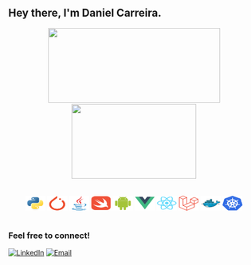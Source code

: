 <h2>Hey there, I'm Daniel Carreira.</h2>

<p align='center'>
  <img width="345px" height="150" src="https://github-readme-stats.vercel.app/api?username=daniel-carreira&show_icons=true&theme=dracula&include_all_commits=true&count_private=true&rank_icon=github"/>
  <img width="250px" height="150" src="https://github-readme-stats.vercel.app/api/top-langs/?username=daniel-carreira&layout=compact&langs_count=7&theme=dracula"/>
</p>

<div align="center" style="display: inline_block"><br>
  <img align="center" alt="Python" height="30" width="40" src="https://raw.githubusercontent.com/devicons/devicon/master/icons/python/python-original.svg">
  <img align="center" alt="PyTorch" height="30" width="40" src="https://raw.githubusercontent.com/devicons/devicon/master/icons/pytorch/pytorch-original.svg">
  <img align="center" alt="Java" height="30" width="40" src="https://raw.githubusercontent.com/devicons/devicon/master/icons/java/java-original.svg">
  <img align="center" alt="Swift" height="30" width="40" src="https://raw.githubusercontent.com/devicons/devicon/master/icons/swift/swift-original.svg">
  <img align="center" alt="Android" height="30" width="40" src="https://raw.githubusercontent.com/devicons/devicon/master/icons/android/android-plain.svg">
  <img align="center" alt="VueJS" height="30" width="40" src="https://raw.githubusercontent.com/devicons/devicon/master/icons/vuejs/vuejs-original.svg">
  <img align="center" alt="React" height="30" width="40" src="https://raw.githubusercontent.com/devicons/devicon/master/icons/react/react-original.svg">
  <img align="center" alt="Laravel" height="30" width="40" src="https://raw.githubusercontent.com/devicons/devicon/master/icons/laravel/laravel-original.svg">
  <img align="center" alt="Docker" height="30" width="40" src="https://raw.githubusercontent.com/devicons/devicon/master/icons/docker/docker-original.svg">
  <img align="center" alt="Kubernetes" height="30" width="40" src="https://raw.githubusercontent.com/devicons/devicon/master/icons/kubernetes/kubernetes-original.svg">
</div>

<br>

<h3>Feel free to connect!</h3>
<p>
  <a href="https://www.linkedin.com/in/danielcarreira/"><img alt="LinkedIn" src="https://img.shields.io/badge/LinkedIn-Daniel Carreira-blue?style=flat-square&logo=linkedin"></a>
  <a href="mailto:business@danielcarreira.com"><img alt="Email" src="https://img.shields.io/badge/Email-personal%40danielcarreira.com-blue?style=flat-square&logo=Microsoft%20Outlook"></a>
</p>
